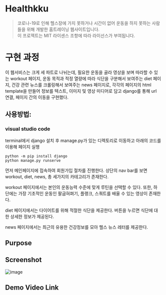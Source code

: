 # Healthkku  
 > 코로나-19로 인해 헬스장에 가지 못하거나 시간이 없어 운동을 하지 못하는 사람들을 위해 개발한 홈트레이닝 웹사이트입니다.  
 > 이 프로젝트는 MIT 라이센스 조항에 따라 라이선스가 부여됩니다.  

# 구현 과정
이 웹서비스는 크게 세 파트로 나뉘는데,
필요한 운동을 골라 영상을 보며 따라할 수 있는 workout 페이지,
운동 목적과 적정 열량에 따라 식단을 구분해서 보여주는 diet 페이지,
건강 관련 뉴스를 크롤링해서 보여주는 news 페이지로,
각각의 페이지의 html template을 만들어 정보를 텍스트, 이미지 및 영상 미디어로 담고 django를 통해 url 연결, 페이지 간의 이동을 구현했다.
 
## 사용방법:   
### visual studio code  
terminal에서 django 설치 후 manage.py가 있는 디렉토리로 이동하고 아래의 코드를 이용해 페이지 실행
```
python -m pip install django
python manage.py runserve
```   

먼저 메인페이지에 접속하여 회원가입 절차를 진행한다. 상단의 nav bar를 보면 workout, diet, news, 총 세가지의 카테고리가 존재한다.   
 
 workout 페이지에서는 본인의 운동능력 수준에 맞게 루틴을 선택할 수 있다. 또한, 하단에는 가장 기초적인 운동인 팔굽혀펴기, 플랭크, 스쿼트를 배울 수 있는 영상이 존재한다.  
  
 diet 페이지에서는 다이어트를 위해 적절한 식단을 제공한다. 버튼을 누르면 식단에 대한 상세한 정보가 제공된다.  

 news 페이지에서는 최근의 유용한 건강정보를 모아 헬스 뉴스 레터를 제공한다.  




## Purpose  

## Screenshot  
![image](https://user-images.githubusercontent.com/80010823/143768986-71da4e8a-80e8-49af-98ab-fa5d935079ed.png)  

## Demo Video Link  

